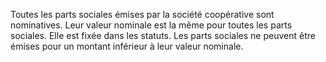 Toutes les parts sociales émises par la société coopérative sont nominatives. Leur valeur nominale est la même pour toutes les parts sociales. Elle est fixée dans les statuts.
Les parts sociales ne peuvent être émises pour un montant inférieur à leur valeur nominale.